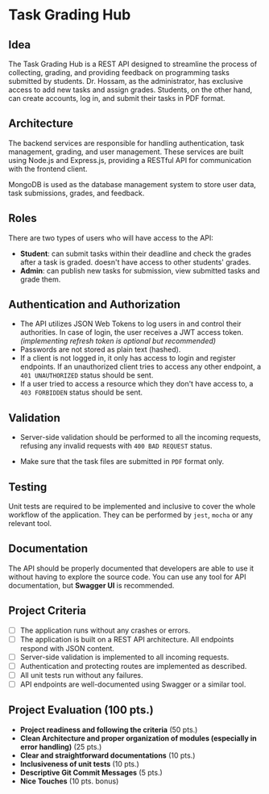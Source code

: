# Task Grading Hub

## Idea

The Task Grading Hub is a REST API designed to streamline the process of collecting, grading, and providing feedback on programming tasks submitted by students. Dr. Hossam, as the administrator, has exclusive access to add new tasks and assign grades. Students, on the other hand, can create accounts, log in, and submit their tasks in PDF format.

## Architecture

The backend services are responsible for handling authentication, task management, grading, and user management. These services are built using Node.js and Express.js, providing a RESTful API for communication with the frontend client.

MongoDB is used as the database management system to store user data, task submissions, grades, and feedback.

## Roles

There are two types of users who will have access to the API:

* **Student**: can submit tasks within their deadline and check the grades after a task is graded. doesn't have access to other students' grades.
* **Admin**: can publish new tasks for submission, view submitted tasks and grade them.

## Authentication and Authorization

* The API utilizes JSON Web Tokens to log users in and control their authorities. In case of login, the user receives a JWT access token. _(implementing refresh token is optional but recommended)_
* Passwords are not stored as plain text (hashed).
* If a client is not logged in, it only has access to login and register endpoints. If an unauthorized client tries to access any other endpoint, a `401 UNAUTHORIZED` status should be sent.
* If a user tried to access a resource which they don't have access to, a `403 FORBIDDEN` status should be sent.

## Validation

* Server-side validation should be performed to all the incoming requests, refusing any invalid requests with `400 BAD REQUEST` status.

* Make sure that the task files are submitted in `PDF` format only.

## Testing

Unit tests are required to be implemented and inclusive to cover the whole workflow of the application. They can be performed by `jest`, `mocha` or any relevant tool.


## Documentation

The API should be properly documented that developers are able to use it without having to explore the source code. You can use any tool for API documentation, but **Swagger UI** is recommended.

## Project Criteria

- [ ] The application runs without any crashes or errors.
- [ ] The application is built on a REST API architecture. All endpoints respond with JSON content.
- [ ] Server-side validation is implemented to all incoming requests.
- [ ] Authentication and protecting routes are implemented as described.
- [ ] All unit tests run without any failures.
- [ ] API endpoints are well-documented using Swagger or a similar tool.

## Project Evaluation (100 pts.)

* **Project readiness and following the criteria** (50 pts.)
* **Clean Architecture and proper organization of modules (especially in error handling)** (25 pts.)
* **Clear and straightforward documentations** (10 pts.)
* **Inclusiveness of unit tests** (10 pts.)
* **Descriptive Git Commit Messages** (5 pts.)
* **Nice Touches** (10 pts. bonus)